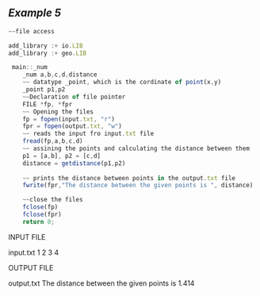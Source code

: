 ## ***Example 5***

```js
~~file access

add_library :+ io.LIB 
add_library :+ geo.LIB

 main::_num
    _num a,b,c,d,distance
    ~~ datatype _point, which is the cordinate of point(x,y)
    _point p1,p2
    ~~Declaration of file pointer
    FILE *fp, *fpr
    ~~ Opening the files
    fp = fopen(input.txt, "r")
    fpr = fopen(output.txt, "w")
    ~~ reads the input fro input.txt file
    fread(fp,a,b,c,d)
    ~~ assining the points and calculating the distance between them
    p1 = [a,b], p2 = [c,d]
    distance = getdistance(p1,p2)
    
    ~~ prints the distance between points in the output.txt file
    fwrite(fpr,"The distance between the given points is ", distance)

    ~~close the files
    fclose(fp)
    fclose(fpr)
    return 0;
```








INPUT FILE

input.txt
1 2
3 4


OUTPUT FILE

output.txt
The distance between the given points is 1.414


 



